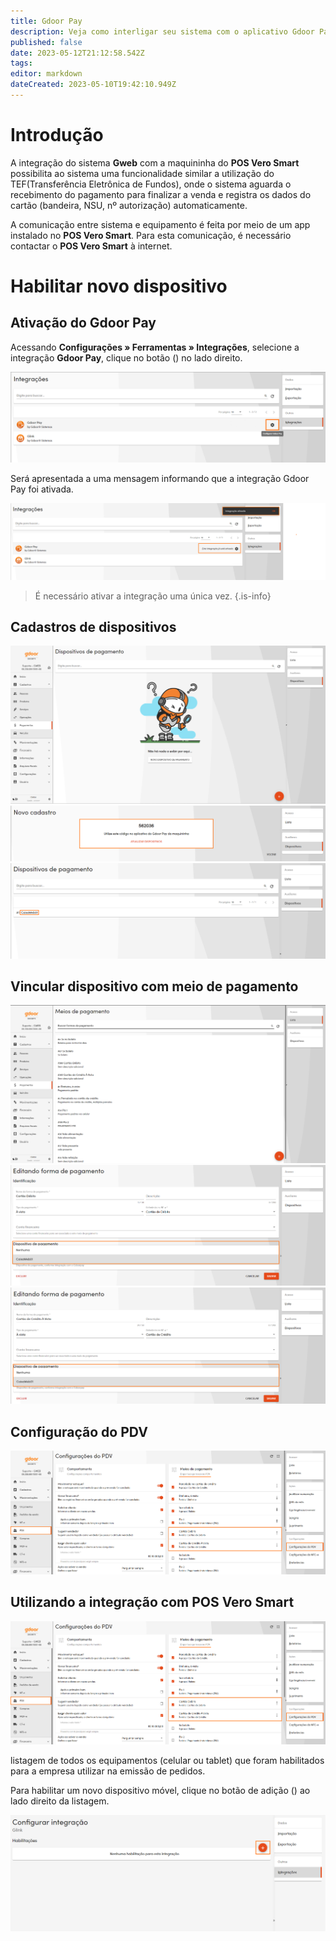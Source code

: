 ```yaml
---
title: Gdoor Pay
description: Veja como interligar seu sistema com o aplicativo Gdoor Pay
published: false
date: 2023-05-12T21:12:58.542Z
tags: 
editor: markdown
dateCreated: 2023-05-10T19:42:10.949Z
---
```


# Introdução

A integração do sistema **Gweb** com a maquininha do **POS Vero Smart** possibilita ao sistema uma funcionalidade similar a utilização do TEF(Transferência Eletrônica de Fundos), onde o sistema aguarda o recebimento do pagamento para finalizar a venda e registra os dados do cartão (bandeira, NSU, nº autorização) automaticamente.

A comunicação entre sistema e equipamento é feita por meio de um app instalado no **POS Vero Smart**. Para esta comunicação, é necessário contactar o **POS Vero Smart** à internet.


# Habilitar novo dispositivo

## Ativação do Gdoor Pay

Acessando **Configurações » Ferramentas » Integrações**, selecione a integração **Gdoor Pay**, clique no botão (<em class="mdi mdi-cog"></em>) no lado direito.

![acesso-configurar.png](/config/ferramentas/acesso-configurar.png)

Será apresentada a uma mensagem informando que a integração Gdoor Pay foi ativada. 


![integ-ativa.png](/config/ferramentas/integ-ativa.png)

> É necessário ativar a integração uma única vez.
{.is-info}

## Cadastros de dispositivos

![cad-dispositivo01.png](/config/ferramentas/cad-dispositivo01.png)
![cad-dispositivo02.png](/config/ferramentas/cad-dispositivo02.png)
![cad-dispositivo03.png](/config/ferramentas/cad-dispositivo03.png)





## Vincular dispositivo com meio de pagamento
![meio-pgto01.png](/config/ferramentas/meio-pgto01.png)
![form-pgto01.png](/config/ferramentas/form-pgto01.png)
![form-pgto02png.png](/config/ferramentas/form-pgto02png.png)


## Configuração do PDV

![marcar-meio-pgto.png](/config/ferramentas/marcar-meio-pgto.png)


## Utilizando a integração com POS Vero Smart

![marcar-meio-pgto.png](/config/ferramentas/marcar-meio-pgto.png)







listagem de todos os equipamentos (celular ou tablet) que foram habilitados para a empresa utilizar na emissão de pedidos.

Para habilitar um novo dispositivo móvel, clique no botão de adição (<em class="mdi mdi-plus-circle"></em>) ao lado direito da listagem.

![listagem-equipamentos.png](/config/ferramentas/listagem-equipamentos.png)












